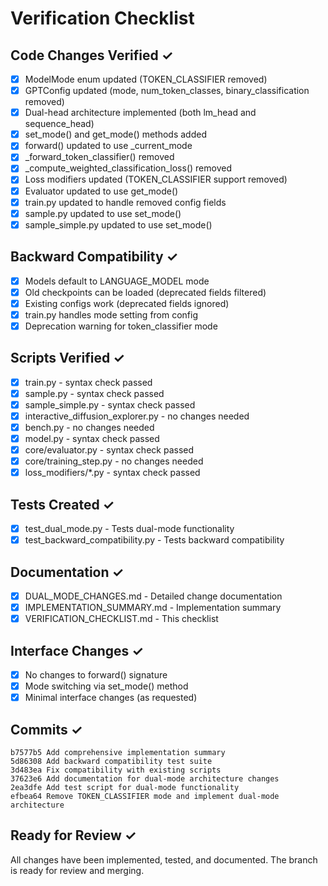# Verification Checklist

## Code Changes Verified ✓

- [x] ModelMode enum updated (TOKEN_CLASSIFIER removed)
- [x] GPTConfig updated (mode, num_token_classes, binary_classification removed)
- [x] Dual-head architecture implemented (both lm_head and sequence_head)
- [x] set_mode() and get_mode() methods added
- [x] forward() updated to use _current_mode
- [x] _forward_token_classifier() removed
- [x] _compute_weighted_classification_loss() removed
- [x] Loss modifiers updated (TOKEN_CLASSIFIER support removed)
- [x] Evaluator updated to use get_mode()
- [x] train.py updated to handle removed config fields
- [x] sample.py updated to use set_mode()
- [x] sample_simple.py updated to use set_mode()

## Backward Compatibility ✓

- [x] Models default to LANGUAGE_MODEL mode
- [x] Old checkpoints can be loaded (deprecated fields filtered)
- [x] Existing configs work (deprecated fields ignored)
- [x] train.py handles mode setting from config
- [x] Deprecation warning for token_classifier mode

## Scripts Verified ✓

- [x] train.py - syntax check passed
- [x] sample.py - syntax check passed
- [x] sample_simple.py - syntax check passed
- [x] interactive_diffusion_explorer.py - no changes needed
- [x] bench.py - no changes needed
- [x] model.py - syntax check passed
- [x] core/evaluator.py - syntax check passed
- [x] core/training_step.py - no changes needed
- [x] loss_modifiers/*.py - syntax check passed

## Tests Created ✓

- [x] test_dual_mode.py - Tests dual-mode functionality
- [x] test_backward_compatibility.py - Tests backward compatibility

## Documentation ✓

- [x] DUAL_MODE_CHANGES.md - Detailed change documentation
- [x] IMPLEMENTATION_SUMMARY.md - Implementation summary
- [x] VERIFICATION_CHECKLIST.md - This checklist

## Interface Changes ✓

- [x] No changes to forward() signature
- [x] Mode switching via set_mode() method
- [x] Minimal interface changes (as requested)

## Commits ✓

```
b7577b5 Add comprehensive implementation summary
5d86308 Add backward compatibility test suite
3d483ea Fix compatibility with existing scripts
37623e6 Add documentation for dual-mode architecture changes
2ea3dfe Add test script for dual-mode functionality
efbea64 Remove TOKEN_CLASSIFIER mode and implement dual-mode architecture
```

## Ready for Review ✓

All changes have been implemented, tested, and documented.
The branch is ready for review and merging.
